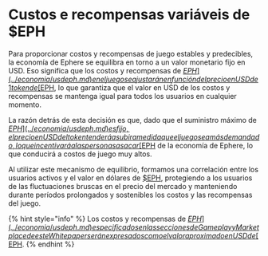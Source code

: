 # Custos e recompensas variáveis ​​de $EPH

Para proporcionar costos y recompensas de juego estables y predecibles, la economía de Ephere se equilibra en torno a un valor monetario fijo en USD. Eso significa que los costos y recompensas de [$EPH](../economia/usdeph.md) en el juego se ajustarán en función del precio en USD de 1 token de [$EPH](../economia/usdeph.md), lo que garantiza que el valor en USD de los costos y recompensas se mantenga igual para todos los usuarios en cualquier momento.

La razón detrás de esta decisión es que, dado que el suministro máximo de [$EPH](../economia/usdeph.md) es fijo, el precio en USD del token tenderá a subir a medida que el juego sea más demandado, lo que incentivará a las personas a sacar [$EPH](../economia/usdeph.md) de la economía de Ephere, lo que conducirá a costos de juego muy altos.

Al utilizar este mecanismo de equilibrio, formamos una correlación entre los usuarios activos y el valor en dólares de [$EPH](../economia/usdeph.md), protegiendo a los usuarios de las fluctuaciones bruscas en el precio del mercado y manteniendo durante períodos prolongados y sostenibles los costos y las recompensas del juego.

{% hint style="info" %}
Los costos y recompensas de [$EPH](../economia/usdeph.md) especificados en las secciones de Gameplay y Marketplace de este Whitepaper serán expresados como el valor aproximado en USD de [$EPH](../economia/usdeph.md).
{% endhint %}

